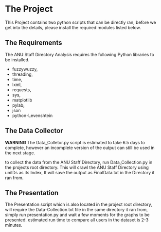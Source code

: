 # The Project
This Project contains two python scripts that can be directly ran,
before we get into the details,
please install the required modules listed below.

## The Requirements
The ANU Staff Directory Analysis requires the following Python libraries to be installed.
* fuzzywuzzy,
* threading,
* time,
* lxml,
* requests,
* sys,
* matplotlib
* pylab,
* json
* python-Levenshtein

## The Data Collector
__WARNING__ The Data_Colletor.py script is estimated to take 6.5 days to complete,
however an incomplete version of the output can still be used in the next stage.

to collect the data from the ANU Staff Directory,
run Data_Collection.py in the projects root directory.
This will crawl the ANU Staff Directory using uniIDs as its Index,
It will save the output as FinalData.txt in the Directory it ran from.

## The Presentation
The Presentation script which is also located in the project root directory,
will require the Data-Collection.txt file in the same directory it ran from,
simply run presentation.py and wait a few moments for the graphs to be presented.
estimated run time to compare all users in the dataset is 2-3 minutes.


